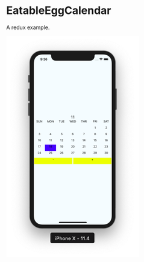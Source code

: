 # EatableEggCalendar

A redux example.

![screen_shot](https://raw.githubusercontent.com/passpier/EatableEggCalendar/master/assets/calendar_screenshot.png?token=AWHG5jzJGDVvz2klJsOJKnjGE9IF510Eks5chRWkwA%3D%3D)

